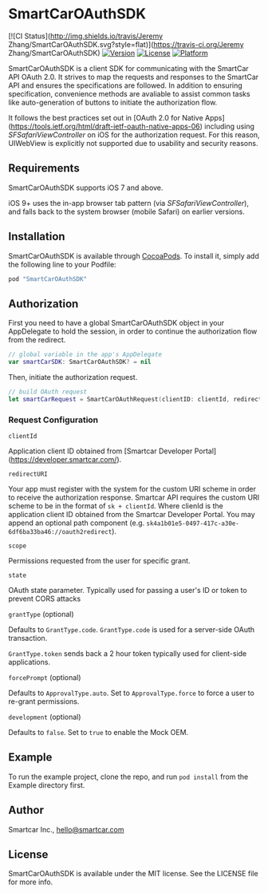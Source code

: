 # SmartCarOAuthSDK

[![CI Status](http://img.shields.io/travis/Jeremy Zhang/SmartCarOAuthSDK.svg?style=flat)](https://travis-ci.org/Jeremy Zhang/SmartCarOAuthSDK)
[![Version](https://img.shields.io/cocoapods/v/SmartCarOAuthSDK.svg?style=flat)](http://cocoapods.org/pods/SmartCarOAuthSDK)
[![License](https://img.shields.io/cocoapods/l/SmartCarOAuthSDK.svg?style=flat)](http://cocoapods.org/pods/SmartCarOAuthSDK)
[![Platform](https://img.shields.io/cocoapods/p/SmartCarOAuthSDK.svg?style=flat)](http://cocoapods.org/pods/SmartCarOAuthSDK)

SmartCarOAuthSDK is a client SDK for communicating with the SmartCar API OAuth 2.0. It strives to map the requests and responses to the SmartCar API and ensures the specifications are followed. In addition to ensuring specification, convenience methods are avaliable to assist common tasks like auto-generation of buttons to initiate the authorization flow.

It follows the best practices set out in [OAuth 2.0 for Native Apps] (https://tools.ietf.org/html/draft-ietf-oauth-native-apps-06) including using _SFSafariViewController_ on iOS for the authorization request. For this reason, UIWebView is explicitly not supported due to usability and security reasons.

## Requirements

SmartCarOAuthSDK supports iOS 7 and above.

iOS 9+ uses the in-app browser tab pattern (via _SFSafariViewController_), and falls back to the system browser (mobile Safari) on earlier versions.

## Installation

SmartCarOAuthSDK is available through [CocoaPods](http://cocoapods.org). To install
it, simply add the following line to your Podfile:

```ruby
pod "SmartCarOAuthSDK"
```

## Authorization

First you need to have a global SmartCarOAuthSDK object in your AppDelegate to hold the session, in order to continue the authorization flow from the redirect.

```swift
// global variable in the app's AppDelegate
var smartCarSDK: SmartCarOAuthSDK? = nil
```

Then, initiate the authorization request.

```swift
// build OAuth request
let smartCarRequest = SmartCarOAuthRequest(clientID: clientId, redirectURI: redirectURI, scope: scope, state: state)
```

### Request Configuration

`clientId`

Application client ID obtained from [Smartcar Developer Portal] (https://developer.smartcar.com/).

`redirectURI`

Your app must register with the system for the custom URI scheme in order to receive the authorization response. Smartcar API requires the custom URI scheme to be in the format of `sk + clientId`. Where clienId is the application client ID obtained from the Smartcar Developer Portal. You may append an optional path component (e.g. `sk4a1b01e5-0497-417c-a30e-6df6ba33ba46://oauth2redirect`).

`scope`

Permissions requested from the user for specific grant.

`state`

OAuth state parameter. Typically used for passing a user's ID or token to prevent CORS attacks

`grantType` (optional)

Defaults to `GrantType.code`. `GrantType.code` is used for a server-side OAuth transaction.

`GrantType.token` sends back a 2 hour token typically used for client-side applications.

`forcePrompt` (optional)

Defaults to `ApprovalType.auto`. Set to `ApprovalType.force` to force a user to re-grant permissions.

`development` (optional)

Defaults to `false`. Set to `true` to enable the Mock OEM.

## Example

To run the example project, clone the repo, and run `pod install` from the Example directory first.

## Author

Smartcar Inc., hello@smartcar.com

## License

SmartCarOAuthSDK is available under the MIT license. See the LICENSE file for more info.
